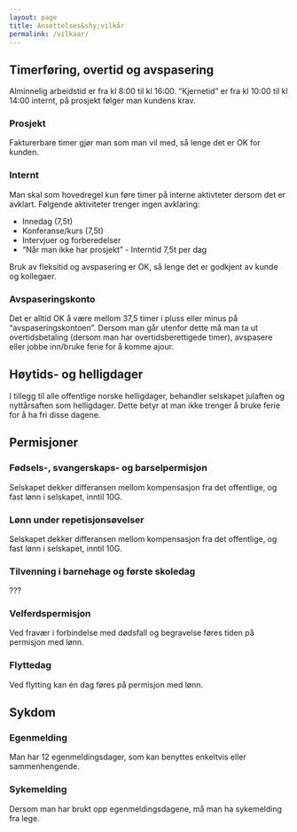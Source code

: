 ```yaml
---
layout: page
title: Ansettelses&shy;vilkår
permalink: /vilkaar/
---
```



## Timerføring, overtid og avspasering

Alminnelig arbeidstid er fra kl 8:00 til kl 16:00. “Kjernetid” er fra kl 10:00 til kl 14:00 internt, på prosjekt følger man kundens krav.

### Prosjekt

Fakturerbare timer gjør man som man vil med, så lenge det er OK for kunden.

### Internt

Man skal som hovedregel kun føre timer på interne aktivteter dersom det er avklart. Følgende aktiviteter trenger ingen avklaring:

- Innedag (7,5t)
- Konferanse/kurs (7,5t)
- Intervjuer og forberedelser
- “Når man ikke har prosjekt” - Interntid 7,5t per dag

Bruk av fleksitid og avspasering er OK, så lenge det er godkjent av kunde og kollegaer.

### Avspaseringskonto
Det er alltid OK å være mellom 37,5 timer i pluss eller minus på “avspaseringskontoen”. Dersom man går utenfor dette må man ta ut overtidsbetaling (dersom man har overtidsberettigede timer), avspasere eller jobbe inn/bruke ferie for å komme ajour.

## Høytids- og helligdager
I tillegg til alle offentlige norske helligdager, behandler selskapet julaften og nyttårsaften som helligdager. Dette betyr at man ikke trenger å bruke ferie for å ha fri disse dagene.

## Permisjoner

### Fødsels-, svangerskaps- og barselpermisjon

Selskapet dekker differansen mellom kompensasjon fra det offentlige, og fast lønn i selskapet, inntil 10G.

### Lønn under repetisjonsøvelser

Selskapet dekker differansen mellom kompensasjon fra det offentlige, og fast lønn i selskapet, inntil 10G.

### Tilvenning i barnehage og første skoledag

???

### Velferdspermisjon

Ved fravær i forbindelse med dødsfall og begravelse føres tiden på permisjon med lønn.

### Flyttedag

Ved flytting kan én dag føres på permisjon med lønn.

## Sykdom

### Egenmelding

Man har 12 egenmeldingsdager, som kan benyttes enkeltvis eller sammenhengende.

### Sykemelding

Dersom man har brukt opp egenmeldingsdagene, må man ha sykemelding fra lege.
